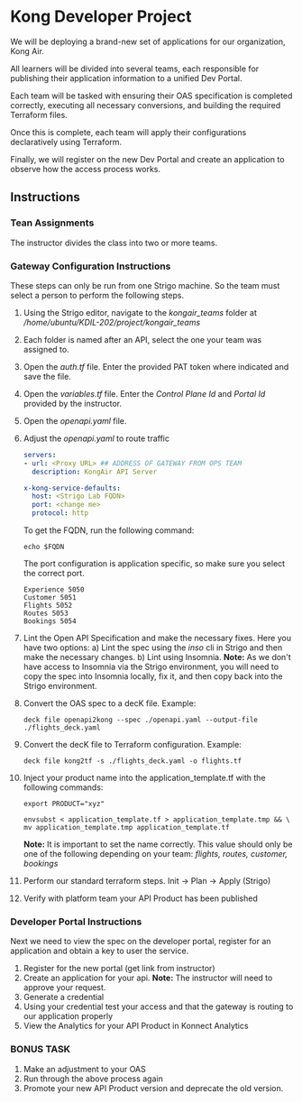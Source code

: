 # Kong Developer Project

We will be deploying a brand-new set of applications for our organization, Kong Air.

All learners will be divided into several teams, each responsible for publishing their application information to a unified Dev Portal.

Each team will be tasked with ensuring their OAS specification is completed correctly, executing all necessary conversions, and building the required Terraform files.

Once this is complete, each team will apply their configurations declaratively using Terraform.

Finally, we will register on the new Dev Portal and create an application to observe how the access process works.

## Instructions

### Tean Assignments

The instructor divides the class into two or more teams.

### Gateway Configuration Instructions

These steps can only be run from one Strigo machine. So the team must select a person to perform the following steps.

1) Using the Strigo editor, navigate to the *kongair_teams* folder at */home/ubuntu/KDIL-202/project/kongair_teams*
2) Each folder is named after an API, select the one your team was assigned to.
3) Open the *auth.tf* file. Enter the provided PAT token where indicated and save the file.
4) Open the *variables.tf* file. Enter the *Control Plane Id* and *Portal Id* provided by the instructor.
5) Open the *openapi.yaml* file.
6) Adjust the  *openapi.yaml* to route traffic

    ```yaml
    servers:
    - url: <Proxy URL> ## ADDRESS OF GATEWAY FROM OPS TEAM
      description: KongAir API Server

    x-kong-service-defaults:
      host: <Strigo Lab FQDN>
      port: <change me>
      protocol: http
    ```

    To get the FQDN, run the following command:

    ```shell
    echo $FQDN
    ```

    The port configuration is application specific, so make sure you select the correct port.

    ```text
    Experience 5050
    Customer 5051
    Flights 5052
    Routes 5053
    Bookings 5054
    ```

7) Lint the Open API Specification and make the necessary fixes. Here you have two options:
   a) Lint the spec using the *inso* cli in Strigo and then make the necessary changes.
   b) Lint using Insomnia. **Note:** As we don't have access to Insomnia via the Strigo environment, you will need to copy the spec into Insomnia locally, fix it, and then copy back into the Strigo environment.

8) Convert the OAS spec to a decK file. Example:

    ```shell
    deck file openapi2kong --spec ./openapi.yaml --output-file ./flights_deck.yaml
    ```

9) Convert the decK file to Terraform configuration. Example:

    ```shell
    deck file kong2tf -s ./flights_deck.yaml -o flights.tf
    ```

10) Inject your product name into the application_template.tf with the following commands:

    ```shell
    export PRODUCT="xyz"
    ```

    ```shell
    envsubst < application_template.tf > application_template.tmp && \
    mv application_template.tmp application_template.tf
    ```

    **Note:** It is important to set the name correctly. This value should only be one of the following depending on your team:
    *flights, routes, customer, bookings*

11) Perform our standard terraform steps. Init -> Plan -> Apply (Strigo)
12) Verify with platform team your API Product has been published

### Developer Portal Instructions

Next we need to view the spec on the developer portal, register for an application and obtain a key to user the service.

1) Register for the new portal (get link from instructor)
2) Create an application for your api. **Note:** The instructor will need to approve your request.
3) Generate a credential
4) Using your credential test your access and that the gateway is routing to our application properly
5) View the Analytics for your API Product in Konnect Analytics

### BONUS TASK

1) Make an adjustment to your OAS
2) Run through the above process again
3) Promote your new API Product version and deprecate the old version.
